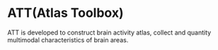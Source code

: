 # ATT(Atlas Toolbox)
ATT is developed to construct brain activity atlas, collect and quantity multimodal characteristics of brain areas.


